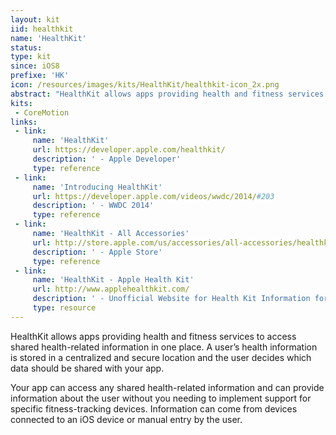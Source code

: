 ```yaml
---
layout: kit
iid: healthkit
name: 'HealthKit'
status: 
type: kit
since: iOS8
prefixe: 'HK'
icon: /resources/images/kits/HealthKit/healthkit-icon_2x.png
abstract: "HealthKit allows apps providing health and fitness services to access shared health-related information in one place. A user’s health information is stored in a centralized and secure location and the user decides which data should be shared with your app."
kits:
 - CoreMotion
links:
 - link:
     name: 'HealthKit'
     url: https://developer.apple.com/healthkit/
     description: ' - Apple Developer'
     type: reference
 - link:
     name: 'Introducing HealthKit'
     url: https://developer.apple.com/videos/wwdc/2014/#203
     description: ' - WWDC 2014'
     type: reference
 - link:
     name: 'HealthKit - All Accessories'
     url: http://store.apple.com/us/accessories/all-accessories/healthkit
     description: ' - Apple Store'
     type: reference
 - link:
     name: 'HealthKit - Apple Health Kit'
     url: http://www.applehealthkit.com/
     description: ' - Unofficial Website for Health Kit Information for iPhone and iPod Touch'
     type: resource
---
```


HealthKit allows apps providing health and fitness services to access shared health-related information in one place. A user’s health information is stored in a centralized and secure location and the user decides which data should be shared with your app.

Your app can access any shared health-related information and can provide information about the user without you needing to implement support for specific fitness-tracking devices. Information can come from devices connected to an iOS device or manual entry by the user.